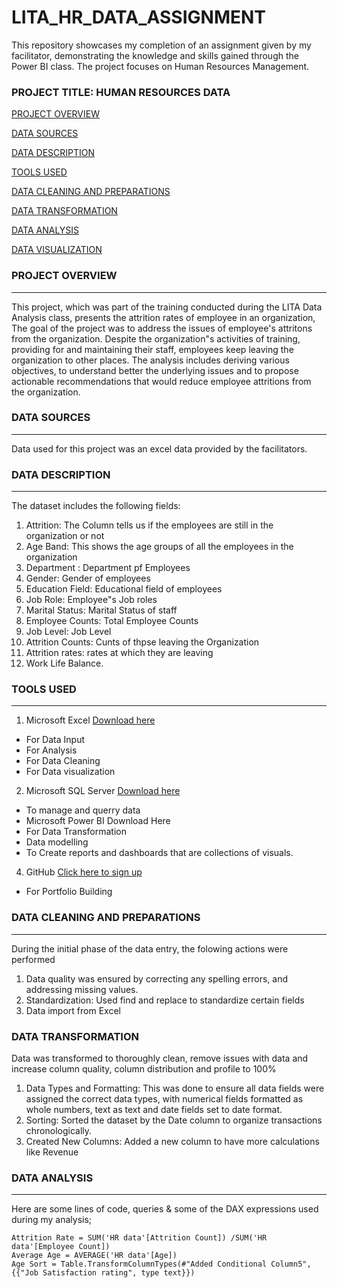 # LITA_HR_DATA_ASSIGNMENT
This repository showcases my completion of an assignment given by my facilitator, demonstrating the knowledge and skills gained through the Power BI class. The project focuses on Human Resources Management.

### PROJECT TITLE: HUMAN RESOURCES DATA

[PROJECT OVERVIEW](#project-overview)

[DATA SOURCES](#data-sources)

[DATA DESCRIPTION](#data-description)

[TOOLS USED](#tools-used)

[DATA CLEANING AND PREPARATIONS](#data-cleaning-and-preparations)

[DATA TRANSFORMATION](#data-transformation)

[DATA ANALYSIS](#data-analysis)

[DATA VISUALIZATION](#data-visualization)

### PROJECT OVERVIEW
---
This project, which was part of the training conducted during the LITA Data Analysis class, presents the attrition rates of employee in an organization, The goal of the project was to address the issues of employee's attritons from the organization. Despite the organization"s activities of training, providing for and maintaining their staff, employees keep leaving the organization to other places. The analysis includes deriving various objectives, to understand better the underlying issues and to propose actionable recommendations that would reduce employee attritions from the organization.

### DATA SOURCES
---
Data used for this project was an excel data provided by the facilitators.

### DATA DESCRIPTION
---
The dataset includes the following fields:
1. Attrition: The Column tells us if the employees are still in the organization or not
2. Age Band: This shows the age groups of all the employees in the organization
3. Department : Department pf Employees
4. Gender: Gender of employees
5. Education Field: Educational field of employees
6. Job Role: Employee"s Job roles
7. Marital Status: Marital Status of staff
8. Employee Counts: Total Employee Counts
9. Job Level: Job Level
10. Attrition Counts: Cunts of thpse leaving the Organization
11. Attrition rates: rates at which they are leaving
12. Work Life Balance.

### TOOLS USED
---
1. Microsoft Excel [Download here](https://www.microsoft.com)
- For Data Input
- For Analysis
- For Data Cleaning
- For Data visualization
  
2. Microsoft SQL Server [Download here](https://www.microsoft.com/en-us/sql-server/sql-server-downloads?msockid=2b7beaf97efb6b170d9dfff87f1b6a9f)
- To manage and querry data
- Microsoft Power BI Download Here
- For Data Transformation
- Data modelling
- To Create reports and dashboards that are collections of visuals.
  
4. GitHub [Click here to sign up](https://github.com/)
- For Portfolio Building

### DATA CLEANING AND PREPARATIONS
---
During the initial phase of the data entry, the folowing actions were performed
1. Data quality was ensured by correcting any spelling errors, and addressing missing values.
2. Standardization: Used find and replace to standardize certain fields
3. Data import from Excel

### DATA TRANSFORMATION
Data was transformed to thoroughly clean, remove issues with data and increase column quality, column distribution and profile to 100%
1. Data Types and Formatting: This was done to ensure all data fields were assigned the correct data types, with numerical fields formatted as whole numbers, text as text and date fields set to date format.
2. Sorting: Sorted the dataset by the Date column to organize transactions chronologically.
3. Created New Columns: Added a new column to have more calculations like Revenue

### DATA ANALYSIS
---
Here are some lines of code, queries & some of the DAX expressions used during my analysis;

```
Attrition Rate = SUM('HR data'[Attrition Count]) /SUM('HR data'[Employee Count])
Average Age = AVERAGE('HR data'[Age])
Age Sort = Table.TransformColumnTypes(#"Added Conditional Column5",{{"Job Satisfaction rating", type text}})

``` 

